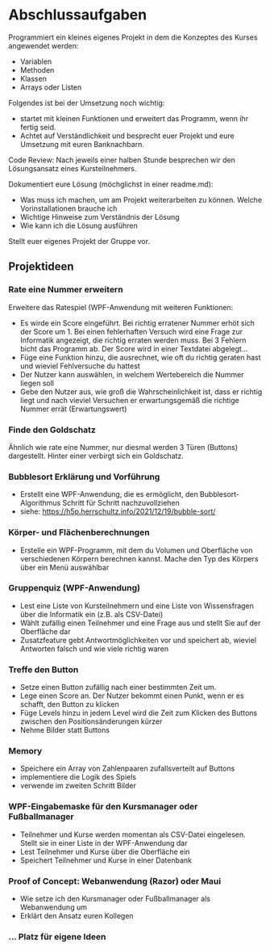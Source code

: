 # Abschlussaufgaben

Programmiert ein kleines eigenes Projekt in dem die Konzeptes des Kurses angewendet werden:

* Variablen
* Methoden
* Klassen
* Arrays oder Listen

Folgendes ist bei der Umsetzung noch wichtig:
* startet mit kleinen Funktionen und erweitert das Programm, wenn ihr fertig seid.
* Achtet auf Verständlichkeit und besprecht euer Projekt und eure Umsetzung mit euren Banknachbarn.

Code Review: Nach jeweils einer halben Stunde besprechen wir den Lösungsansatz eines Kursteilnehmers.

Dokumentiert eure Lösung (möchglichst in einer readme.md):
* Was muss ich machen, um am Projekt weiterarbeiten zu können. Welche Vorinstallationen brauche ich
* Wichtige Hinweise zum Verständnis der Lösung
* Wie kann ich die Lösung ausführen

Stellt euer eigenes Projekt der Gruppe vor.

## Projektideen

### Rate eine Nummer erweitern

Erweitere das Ratespiel (WPF-Anwendung mit weiteren Funktionen:
* Es wirde ein Score eingeführt. Bei richtig erratener Nummer erhöt sich der Score um 1. Bei einen fehlerhaften Versuch wird eine Frage zur Informatik angezeigt, die richtig erraten werden muss. Bei 3 Fehlern bicht das Programm ab. Der Score wird in einer Textdatei abgelegt...
* Füge eine Funktion hinzu, die ausrechnet, wie oft du richtig geraten hast und wieviel Fehlversuche du hattest
* Der Nutzer kann auswählen, in welchem Wertebereich die Nummer liegen soll
* Gebe den Nutzer aus, wie groß die Wahrscheinlichkeit ist, dass er richtig liegt und nach vieviel Versuchen er erwartungsgemäß die richtige Nummer errät (Erwartungswert)

### Finde den Goldschatz

Ähnlich wie rate eine Nummer, nur diesmal werden 3 Türen (Buttons) dargestellt. Hinter einer verbirgt sich ein Goldschatz.

### Bubblesort Erklärung und Vorführung

* Erstellt eine WPF-Anwendung, die es ermöglicht, den Bubblesort-Algorithmus Schritt für Schritt nachzuvollziehen
* siehe: https://h5p.herrschultz.info/2021/12/19/bubble-sort/

### Körper- und Flächenberechnungen

* Erstelle ein WPF-Programm, mit dem du Volumen und Oberfläche von verschiedenen Körpern berechnen kannst. Mache den Typ des Körpers über ein Menü auswählbar

### Gruppenquiz (WPF-Anwendung)

* Lest eine Liste von Kursteilnehmern und eine Liste von Wissensfragen über die Informatik ein (z.B. als CSV-Datei)
* Wählt zufällig einen Teilnehmer und eine Frage aus und stellt Sie auf der Oberfläche dar
* Zusatzfeature gebt Antwortmöglichkeiten vor und speichert ab, wieviel Antworten falsch und wie viele richtig waren

### Treffe den Button

* Setze einen Button zufällig nach einer bestimmten Zeit um.
* Lege einen Score an. Der Nutzer bekommt einen Punkt, wenn er es schafft, den Button zu klicken
* Füge Levels hinzu in jedem Level wird die Zeit zum Klicken des Buttons zwischen den Positionsänderungen kürzer
* Nehme Bilder statt Buttons

### Memory

* Speichere ein Array von Zahlenpaaren zufallsverteilt auf Buttons
* implementiere die Logik des Spiels
* verwende im zweiten Schritt Bilder

### WPF-Eingabemaske für den Kursmanager oder Fußballmanager

* Teilnehmer und Kurse werden momentan als CSV-Datei eingelesen. Stellt sie in einer Liste in der WPF-Anwendung dar
* Lest Teilnehmer und Kurse über die Oberfläche ein
* Speichert Teilnehmer und Kurse in einer Datenbank

### Proof of Concept: Webanwendung (Razor) oder Maui

* Wie setze ich den Kursmanager oder Fußballmanager als Webanwendung um
* Erklärt den Ansatz euren Kollegen

### ... Platz für eigene Ideen